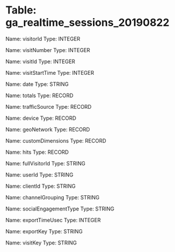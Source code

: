 Table: ga_realtime_sessions_20190822
====================================

Name: visitorId
Type: INTEGER

Name: visitNumber
Type: INTEGER

Name: visitId
Type: INTEGER

Name: visitStartTime
Type: INTEGER

Name: date
Type: STRING

Name: totals
Type: RECORD

Name: trafficSource
Type: RECORD

Name: device
Type: RECORD

Name: geoNetwork
Type: RECORD

Name: customDimensions
Type: RECORD

Name: hits
Type: RECORD

Name: fullVisitorId
Type: STRING

Name: userId
Type: STRING

Name: clientId
Type: STRING

Name: channelGrouping
Type: STRING

Name: socialEngagementType
Type: STRING

Name: exportTimeUsec
Type: INTEGER

Name: exportKey
Type: STRING

Name: visitKey
Type: STRING

